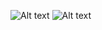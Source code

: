 ![Alt text](https://github.com/ycwkatie/OOD-Object-Oriented-Design/blob/main/ood/resource/coffee_maker_1.jpg)
![Alt text](https://github.com/ycwkatie/OOD-Object-Oriented-Design/blob/main/ood/resource/coffee_maker_2.jpg)
